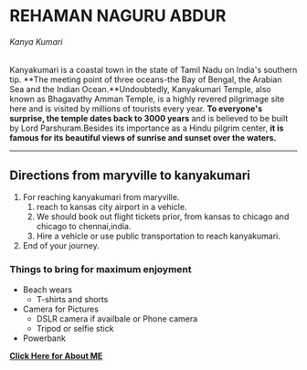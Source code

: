 # REHAMAN NAGURU ABDUR
###### Kanya Kumari

Kanyakumari is a coastal town in the state of Tamil Nadu on India's southern tip. **The meeting point of three oceans-the Bay of Bengal, the Arabian Sea and the Indian Ocean.**Undoubtedly, Kanyakumari Temple, also known as Bhagavathy Amman Temple, is a highly revered pilgrimage site here and is visited by millions of tourists every year. **To everyone's surprise, the temple dates back to 3000 years** and is believed to be built by Lord Parshuram.Besides its importance as a Hindu pilgrim center, **it is famous for its beautiful views of sunrise and sunset over the waters.**

***

## Directions from maryville to kanyakumari

1. For reaching kanyakumari from maryville.
    1. reach to kansas city airport in a vehicle.
    2. We should book out flight tickets prior, from kansas to chicago and chicago to chennai,india. 
    3. Hire a vehicle or use public transportation to reach kanyakumari.
2. End of your journey.

### Things to bring for maximum enjoyment

* Beach wears
    * T-shirts and shorts
* Camera for Pictures
    * DSLR camera if availbale or Phone camera
    * Tripod or selfie stick
* Powerbank


**[Click Here for About ME](AboutMe.md)**